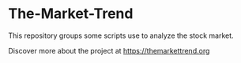 # The-Market-Trend

This repository groups some scripts use to analyze the stock market.

Discover more about the project at https://themarkettrend.org

